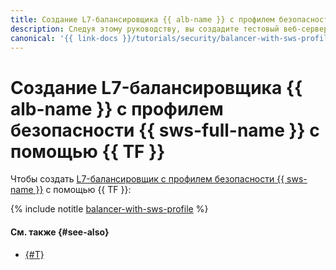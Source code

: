 ```yaml
---
title: Создание L7-балансировщика {{ alb-name }} с профилем безопасности {{ sws-full-name }} с помощью консоли управления
description: Следуя этому руководству, вы создадите тестовый веб-сервер, развернете L7-балансировщик {{ alb-name }}, который будет распределять трафик на тестовый веб-сервер, и защитите созданную инфраструктуру с помощью профиля безопасности {{ sws-name }}, используя {{ TF }}.
canonical: '{{ link-docs }}/tutorials/security/balancer-with-sws-profile/terraform'
---
```


# Создание L7-балансировщика {{ alb-name }} с профилем безопасности {{ sws-full-name }} с помощью {{ TF }}

Чтобы создать [L7-балансировщик с профилем безопасности {{ sws-name }}](index.md) с помощью {{ TF }}:

{% include notitle [balancer-with-sws-profile](../../../_tutorials/security/balancer-with-sws-profile/terraform.md) %}


#### См. также {#see-also}

* [{#T}](console.md)